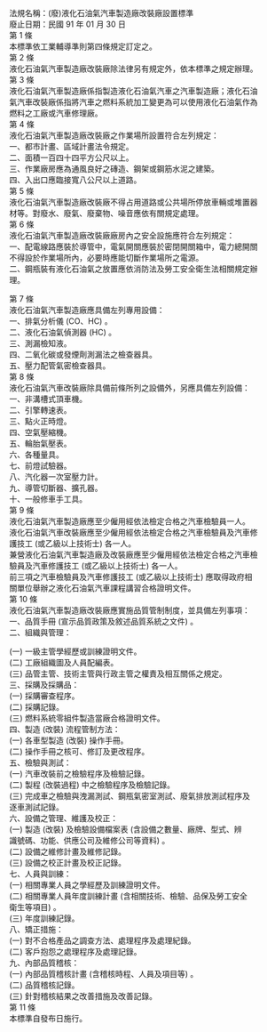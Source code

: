 法規名稱：(廢)液化石油氣汽車製造廠改裝廠設置標準  
廢止日期：民國 91 年 01 月 30 日  
第 1 條  
本標準依工業輔導準則第四條規定訂定之。  
第 2 條  
液化石油氣汽車製造廠改裝廠除法律另有規定外，依本標準之規定辦理。  
第 3 條  
液化石油氣汽車製造廠係指製造液化石油氣汽車之汽車製造廠；液化石油  
氣汽車改裝廠係指將汽車之燃料系統加工變更為可以使用液化石油氣作為  
燃料之工廠或汽車修理廠。  
第 4 條  
液化石油氣汽車製造廠改裝廠之作業場所設置符合左列規定：  
一、都市計畫、區域計畫法令規定。  
二、面積一百四十四平方公尺以上。  
三、作業廠房應為通風良好之磚造、鋼架或鋼筋水泥之建築。  
四、入出口應臨接寬八公尺以上道路。  
第 5 條  
液化石油氣汽車製造廠改裝廠不得占用道路或公共場所停放車輛或堆置器  
材等。對廢水、廢氣、廢棄物、噪音應依有關規定處理。  
第 6 條  
液化石油氣汽車製造廠改裝廠廠房內之安全設施應符合左列規定：  
一、配電線路應裝於導管中，電氣開關應裝於密閉開關箱中，電力總開關  
不得設於作業場所內，必要時應能切斷作業場所之電源。  
二、鋼瓶裝有液化石油氣之放置應依消防法及勞工安全衛生法相關規定辦  
理。  


第 7 條  
液化石油氣汽車製造廠應具備左列專用設備：  
一、排氣分析儀 (CO、HC) 。  
二、液化石油氣偵測器 (HC) 。  
三、測漏檢知液。  
四、二氧化碳或發煙劑測漏法之檢查器具。  
五、壓力配管氣密檢查器具。  
第 8 條  
液化石油氣汽車改裝廠除具備前條所列之設備外，另應具備左列設備：  
一、非溝槽式頂車機。  
二、引擎轉速表。  
三、點火正時燈。  
四、空氣壓縮機。  
五、輪胎氣壓表。  
六、各種量具。  
七、前燈試驗器。  
八、汽化器一次室壓力計。  
九、導管切斷器、擴孔器。  
十、一般修車手工具。  
第 9 條  
液化石油氣汽車製造廠應至少僱用經依法檢定合格之汽車檢驗員一人。  
液化石油氣汽車改裝廠應至少僱用經依法檢定合格之汽車檢驗員及汽車修  
護技工 (或乙級以上技術士) 各一人。  
兼營液化石油氣汽車製造廠及改裝廠應至少僱用經依法檢定合格之汽車檢  
驗員及汽車修護技工 (或乙級以上技術士) 各一人。  
前三項之汽車檢驗員及汽車修護技工 (或乙級以上技術士) 應取得政府相  
關單位舉辦之液化石油氣汽車課程講習合格證明文件。  
第 10 條  
液化石油氣汽車製造廠改裝廠應實施品質管制制度，並具備左列事項：  
一、品質手冊 (宣示品質政策及敘述品質系統之文件) 。  
二、組織與管理：  


(一) 一級主管學經歷或訓練證明文件。  
(二) 工廠組織圖及人員配編表。  
(三) 品管主管、技術主管與行政主管之權責及相互關係之規定。  
三、採購及採購品：  
(一) 採購審查程序。  
(二) 採購記錄。  
(三) 燃料系統零組件製造當廠合格證明文件。  
四、製造 (改裝) 流程管制方法：  
(一) 各車型製造 (改裝) 操作手冊。  
(二) 操作手冊之核可、修訂及更改程序。  
五、檢驗與測試：  
(一) 汽車改裝前之檢驗程序及檢驗記錄。  
(二) 製程 (改裝過程) 中之檢驗程序及檢驗記錄。  
(三) 完成車之檢驗與洩漏測試、鋼瓶氣密室測試、廢氣排放測試程序及  
逐車測試記錄。  
六、設備之管理、維護及校正：  
(一) 製造 (改裝) 及檢驗設備檔案表 (含設備之數量、廠牌、型式、辨  
識號碼、功能、供應公司及維修公司等資料) 。  
(二) 設備之維修計畫及維修記錄。  
(三) 設備之校正計畫及校正記錄。  
七、人員與訓練：  
(一) 相關專業人員之學經歷及訓練證明文件。  
(二) 相關專業人員年度訓練計畫 (含相關技術、檢驗、品保及勞工安全  
衛生等項目) 。  
(三) 年度訓練記錄。  
八、矯正措施：  
(一) 對不合格產品之調查方法、處理程序及處理紀錄。  
(二) 客戶抱怨之處理程序及處理記錄。  
九、內部品質稽核：  
(一) 內部品質稽核計畫 (含稽核時程、人員及項目等) 。  
(二) 品質稽核記錄。  
(三) 針對稽核結果之改善措施及改善記錄。  
第 11 條  
本標準自發布日施行。  


